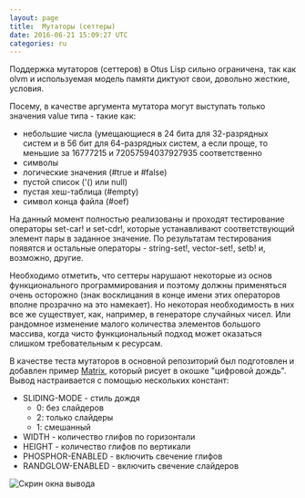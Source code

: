 ```yaml
---
layout: page
title:  Мутаторы (сеттеры)
date: 2016-06-21 15:09:27 UTC
categories: ru
---
```


   Поддержка мутаторов (сеттеров) в Otus Lisp сильно ограничена, так как olvm и используемая модель памяти диктуют свои, довольно жесткие, условия.
   
   Посему, в качестве аргумента мутатора могут выступать только значения value типа - такие как:

  * небольшие числа (умещающиеся в 24 бита для 32-разрядных систем и в 56 бит для 64-разрядных систем, а если проще, то меньшие за 16777215 и 72057594037927935 соответственно
  * символы
  * логические значения (#true и #false)
  * пустой список ('() или null)
  * пустая хеш-таблица (#empty)
  * символ конца файла (#oef)

   На данный момент полностью реализованы и проходят тестирование операторы set-car! и set-cdr!, которые устанавливают соответствующий элемент пары в заданное значение. По результатам тестирования появятся и остальные операторы - string-set!, vector-set!, setb! и, возможно, другие.

   Необходимо отметить, что сеттеры нарушают некоторые из основ функционального программирования и поэтому должны применяться очень осторожно (знак восклицания в конце имени этих операторов вполне прозрачно на это намекает). Но некоторая необходимость в них все же существует, как, например, в генераторе случайных чисел. Или рандомное изменение малого количества элементов большого массива, когда чисто функциональный подход может оказаться слишком требовательным к ресурсам.

   В качестве теста мутаторов в основной репозиторий был подготовлен и добавлен пример [Matrix](https://github.com/yuriy-chumak/OL/tree/master/tutorial/Matrix), который рисует в окошке "цифровой дождь". Вывод настраивается с помощью нескольких констант:

  * SLIDING-MODE - стиль дождя
    * 0: без слайдеров
    * 2: только слайдеры
    * 1: смешанный
  * WIDTH - количество глифов по горизонтали
  * HEIGHT - количество глифов по вертикали
  * PHOSPHOR-ENABLED - включить свечение глифов
  * RANDGLOW-ENABLED - включить свечение слайдеров
  
  ![Скрин окна вывода](assets/matrix-64x56.png)